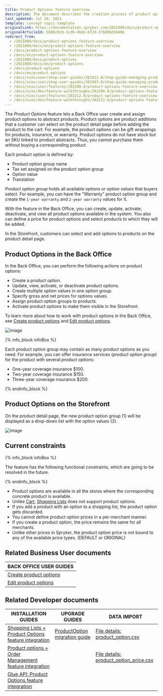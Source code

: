 ```yaml
---
title: Product Options feature overview
description: The document describes the creation process of product options and how it is managed in the Back Office
last_updated: Jul 26, 2021
template: concept-topic-template
originalLink: https://documentation.spryker.com/2021080/docs/product-options-feature-overview
originalArticleId: bb06c0c0-3cdb-46de-bf29-37606bd1646b
redirect_from:
  - /2021080/docs/product-options-feature-overview
  - /2021080/docs/en/product-options-feature-overview
  - /docs/product-options-feature-overview
  - /docs/en/product-options-feature-overview
  - /2021080/docs/product-options
  - /2021080/docs/en/product-options
  - /docs/product-options
  - /docs/en/product-options
  - /docs/scos/user/shop-user-guides/201811.0/shop-guide-managing-products.html
  - /docs/scos/user/shop-user-guides/201903.0/shop-guide-managing-products.html
  - /docs/scos/user/features/202200.0/product-options-feature-overview.html
  - /docs/scos/dev/feature-walkthroughs/202200.0/product-options-feature-walkthrough.html  
  - /docs/scos/user/features/202212.0/product-options-feature-overview.html
  - /docs/scos/dev/feature-walkthroughs/202212.0/product-options-feature-walkthrough.html  
---
```


The *Product Options* feature lets a Back Office user create and assign product options to abstract products. Product options are product additions that a customer can select on the product detail page before adding the product to the cart. For example, the product options can be gift wrappings for products, insurance, or warranty. Product options do not have stock but an SKU linked to product abstracts. Thus, you cannot purchase them without buying a corresponding product.

Each product option is defined by:
* Product option group name
* Tax set assigned on the product option group
* Option value
* Translation

*Product option group* holds all available options or *option values* that buyers select. For example, you can have the "Warranty" product option group and create the `1-year warranty` and `2-year warranty` values for it.

With the feature in the Back Office, you can create, update, activate, deactivate, and view all product options available in the system. You also can define a price for product options and select products to which they will be added.

In the Storefront, customers can select and add options to products on the product detail page.

## Product Options in the Back Office

In the Back Office, you can perform the following actions on product options:
* Create a product option.
* Update, view, activate, or deactivate product options.
* Create multiple option values in one option group.
* Specify gross and net prices for options values.
* Assign product option groups to products.
* Activate product options to make them visible in the Storefront.

To learn more about how to work with product options in the Back Office, see [Create product options](/docs/pbc/all/product-information-management/{{page.version}}/base-shop/manage-in-the-back-office/product-options/create-product-options.html) and [Edit product options](/docs/pbc/all/product-information-management/{{page.version}}/base-shop/manage-in-the-back-office/product-options/edit-product-options.html).

![image](https://spryker.s3.eu-central-1.amazonaws.com/docs/Features/Product+Management/Product+Options/Product+Options+Overview/product-option-back-office.png)

{% info_block infoBox %}

Each product option group may contain as many product options as you need. For example, you can offer insurance services (*product option group*) for the product with several *product options*:
* One-year coverage insurance $100.
* Two-year coverage insurance $150.
* Three-year coverage insurance $200.

{% endinfo_block %}

## Product Options on the Storefront

On the product detail page, the new product option group (1) will be displayed as a drop-down list with the option values (2).

![image](https://spryker.s3.eu-central-1.amazonaws.com/docs/Features/Product+Management/Product+Options/Product+Options+Overview/product-option-yves.png)

## Current constraints

{% info_block infoBox %}

The feature has the following functional constraints, which are going to be resolved in the future.

{% endinfo_block %}

* Product options are available in all the stores where the corresponding concrete product is available.
* Unlike [Cart](/docs/pbc/all/cart-and-checkout/{{site.version}}/base-shop/shared-carts-feature-overview.html), [Shopping Lists](/docs/pbc/all/shopping-list-and-wishlist/{{site.version}}/base-shop/shopping-lists-feature-overview/shopping-lists-feature-overview.html) does not support product options.
* If you add a product with an option to a shopping list, the product option gets discarded.
* You cannot define product option prices in a per-merchant manner.
* If you create a product option, the price remains the same for all merchants.
* Unlike other prices in Spryker, the product option price is not bound to any of the available price types. (DEFAULT or ORIGINAL)

## Related Business User documents

|BACK OFFICE USER GUIDES|
|---|
| [Create product options](/docs/pbc/all/product-information-management/{{page.version}}/base-shop/manage-in-the-back-office/product-options/create-product-options.html)  |
| [Edit product options](/docs/pbc/all/product-information-management/{{page.version}}/base-shop/manage-in-the-back-office/product-options/edit-product-options.html)  |

## Related Developer documents

| INSTALLATION GUIDES | UPGRADE GUIDES | DATA IMPORT |
|---------|---------|---------|
| [Shopping Lists + Product Options feature integration](/docs/pbc/all/shopping-list-and-wishlist/{{page.version}}/base-shop/install-and-upgrade/integrate-the-shopping-lists-product-options-feature.html)  | [ProductOption migration guide](/docs/pbc/all/product-information-management/{{page.version}}/base-shop/install-and-upgrade/upgrade-modules/upgrade-the-productoption-module.html)  |[File details: product_option.csv](/docs/pbc/all/product-information-management/{{page.version}}/base-shop/import-and-export-data/product-options/file-details-product-option.csv.html) |
| [Product options + Order Management feature integration](/docs/pbc/all/product-information-management/{{page.version}}/base-shop/install-and-upgrade/install-features/install-the-product-options-order-management-feature.html)  | | [File details: product_option_price.csv](/docs/pbc/all/product-information-management/{{page.version}}/base-shop/import-and-export-data/product-options/file-details-product-option-price.csv.html) |
| [Glue API: Product Options feature integration](/docs/pbc/all/product-information-management/{{page.version}}/base-shop/install-and-upgrade/install-glue-api/install-the-product-options-glue-api.html)  | | |
